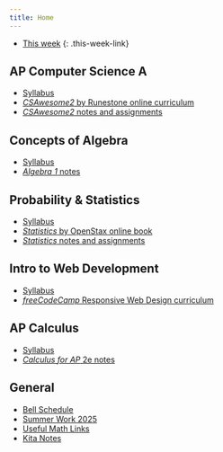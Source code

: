 ```yaml
---
title: Home
---
```


- [This week](./this-week.md)
{: .this-week-link}

## AP Computer Science A

- [Syllabus](./syllabi/ap-csa.md)
- [*CSAwesome2* by Runestone online curriculum](https://runestone.academy/)
- [*CSAwesome2* notes and assignments](./csawesome2/)

## Concepts of Algebra

- [Syllabus](./syllabi/concepts-of-algebra.md)
- [*Algebra 1* notes](./algebra-1-envision/)

## Probability & Statistics

- [Syllabus](./syllabi/prob-and-stats.md)
- [*Statistics* by OpenStax online book](https://openstax.org/details/books/statistics)
- [*Statistics* notes and assignments](./statistics-open-stax/)

## Intro to Web Development

- [Syllabus](./syllabi/intro-to-web-dev.md)
- [*freeCodeCamp* Responsive Web Design curriculum](https://www.freecodecamp.org/learn/2022/responsive-web-design/)

## AP Calculus

- [Syllabus](./syllabi/ap-calc.md)
- [*Calculus for AP* 2e notes](./calc-for-ap-larson/)

<!--
- [Differentiation cheat sheet](./misc/differentiation-cheat-sheet.pdf)
- [Integration cheat sheet](./misc/integration-cheat-sheet.pdf)
- [Cram Sheet](./pdfs/ap-calc-cram-sheet.pdf)
-->

## General

- [Bell Schedule](./misc/bell-schedule.md)
- [Summer Work 2025](./misc/summer-work.md)
- [Useful Math Links](./misc/math-links.md)
- [Kita Notes](https://wkurzius.github.io/kita-notes/)
